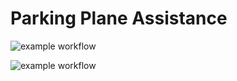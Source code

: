 # Parking Plane Assistance

![example workflow](https://github.com/dmoreno75/ParkingPlaneAssistance/actions/workflows/dotnet-api.yml/badge.svg)

![example workflow](https://github.com/dmoreno75/ParkingPlaneAssistance/actions/workflows/dotnet-consumer.yml/badge.svg)
